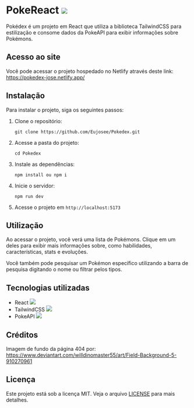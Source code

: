 # PokeReact <img src="https://img.icons8.com/color/30/000000/pokeball.png"/>

Pokédex é um projeto em React que utiliza a biblioteca TailwindCSS para estilização e consome dados da PokeAPI para exibir informações sobre Pokémons.

## Acesso ao site

Você pode acessar o projeto hospedado no Netlify através deste link: 
https://pokedex-jose.netlify.app/

## Instalação

Para instalar o projeto, siga os seguintes passos:

1. Clone o repositório:
   ```
   git clone https://github.com/Eujosee/Pokedex.git
   ```
2. Acesse a pasta do projeto:
   ```
   cd Pokedex
   ```
3. Instale as dependências:
   ```
   npm install ou npm i
   ```
4. Inicie o servidor:
   ```
   npm run dev
   ```
5. Acesse o projeto em `http://localhost:5173`

## Utilização

Ao acessar o projeto, você verá uma lista de Pokémons. Clique em um deles para exibir mais informações sobre, como habilidades, características, stats e evoluções.

Você também pode pesquisar um Pokémon específico utilizando a barra de pesquisa digitando o nome ou filtrar pelos tipos.

## Tecnologias utilizadas

  - React <img src="https://img.icons8.com/color/30/000000/react-native.png"/>
  - TailwindCSS <img src="https://img.icons8.com/color/30/000000/tailwindcss.png"/>
  - PokeAPI <img src="https://img.icons8.com/color/30/000000/pokeball.png"/>

## Créditos
Imagem de fundo da página 404 por:
https://www.deviantart.com/willdinomaster55/art/Field-Background-5-910270961

## Licença

Este projeto está sob a licença MIT. Veja o arquivo [LICENSE](LICENSE) para mais detalhes.
